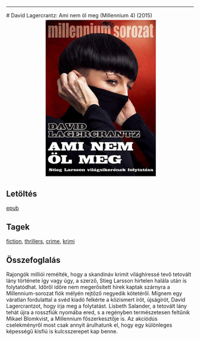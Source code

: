<hr/>
# <a name="id_960">David Lagercrantz: Ami nem öl meg (Millennium 4) (2015)</a>
<center><img src="https://github.com/BercziSandor/calibre_lib/raw/main/main/David%20Lagercrantz/Ami%20nem%20ol%20meg%20%28960%29/cover.jpg" alt="cover" width="300"/></center>

## Letöltés
[epub](https://github.com/BercziSandor/calibre_lib/raw/main/main/David%20Lagercrantz/Ami%20nem%20ol%20meg%20%28960%29/Ami%20nem%20ol%20meg%20-%20David%20Lagercrantz.epub)

## Tagek
[fiction](https://github.com/berczisandor/calibre_lib/blob/main/main/_tags/fiction.md), [thrillers](https://github.com/berczisandor/calibre_lib/blob/main/main/_tags/thrillers.md), [crime](https://github.com/berczisandor/calibre_lib/blob/main/main/_tags/crime.md), [krimi](https://github.com/berczisandor/calibre_lib/blob/main/main/_tags/krimi.md)

## Összefoglalás
<p>Rajongók milliói remélték, hogy a skandináv krimit világhíressé tevő tetovált lány története így vagy úgy, a szerző, Stieg Larsson hirtelen halála után is folytatódhat. Időről időre nem megerősített hírek kaptak szárnyra a Millennium-sorozat fiók mélyén rejtőző negyedik kötetéről. Mígnem egy váratlan fordulattal a svéd kiadó felkérte a közismert írót, újságírót, David Lagercrantzot, hogy írja meg a folytatást. Lisbeth Salander, a tetovált lány tehát újra a rosszfiúk nyomába ered, s a regényben természetesen feltűnik Mikael Blomkvist, a Millennium főszerkesztője is. Az akciódús cselekményről most csak annyit árulhatunk el, hogy egy különleges képességű kisfiú is kulcsszerepet kap benne.</p>


